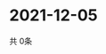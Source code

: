 # 2021-12-05
  共 0条

  <!-- BEGIN -->
  <!-- 最后更新时间Sun Dec 05 2021 15:02:58 GMT+0000 (Coordinated Universal Time) -->
  
  <!-- END -->
  
  